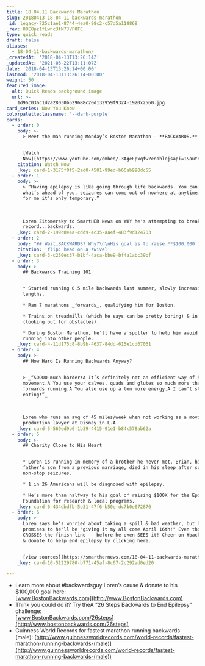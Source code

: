 ```yaml
---
title: 18.04.11 Backwards Marathon
slug: 20180413-18-04-11-backwards-marathon
_id: legacy-725c1ae1-8744-4ea0-98c2-c57d5a118869
_rev: O8E8pz1fLwnc3fN7JVF0FC
type: quick_reads
draft: false
aliases:
  - 18-04-11-backwards-marathon/
_createdAt: '2018-04-13T13:26:14Z'
_updatedAt: '2021-03-22T13:11:07Z'
date: '2018-04-13T13:26:14+00:00'
lastmod: '2018-04-13T13:26:14+00:00'
weight: 50
featured_image:
  alt: Quick Reads background image
  url: >-
    1d96c036c1d2a28030b529688c20d132959f9324-1920x2560.jpg
card_series: Now You Know
colorpaletteclassname: '--dark-purple'
cards:
  - order: 0
    body: >-
      > Meet the man running Monday’s Boston Marathon – **BACKWARDS.**


      [Watch
      Now](https://www.youtube.com/embed/-3AgeEpxqfw?enablejsapi=1&autoplay=1&rel=0)
    citation: Watch Now
    _key: card-1-3175f0f5-2ad0-4501-99ed-b66ab990dc55
  - order: 1
    body: >-
      > “Having epilepsy is like going through life backwards. You can’t see
      what’s ahead of you, seizures can come out of nowhere at anytime… Though
      for me it’s only temporary.”  
        
        
        
      Loren Zitomersky to SmartHER News on WHY he's attempting to break a world
      record...backwards.
    _key: card-2-199c0e4a-cdd9-4c35-aa4f-483f9d124703
  - order: 2
    body: "## Wait…BACKWARDS? Why?\n\nHis goal is to raise **$100,000 for the Epilepsy Foundation** a\x14 and break the **world record for the fastest marathon (26.2 miles) ever run backwardsA** in less than 3 hours, 43 mins & 39 seconds**.**\n\n(For those keeping tabs, that’d be about anA **8:30 min/mile** avg pace!)\n\nflip: head on a swivel"
    citation: 'flip: head on a swivel'
    _key: card-3-c250ec37-b1bf-4aca-bbe9-bf4a1abc39bf
  - order: 3
    body: >-
      ## Backwards Training 101


      * Started running 0.5 mile backwards last summer, slowly increasing run
      lengths.

      * Ran 7 marathons _forwards_, qualifying him for Boston.

      * Trains on treadmills (which he says can be pretty boring) & in parks
      (looking out for obstacles).

      * During Boston Marathon, he’ll have a spotter to help him avoid spills or
      running into other people.
    _key: card-4-11d175c8-8b9b-4637-84dd-615e1cd67031
  - order: 4
    body: >-
      ## How Hard Is Running Backwards Anyway?


      > _“SOOOO much harder!A It’s definitely not an efficient way of human
      movement.A You use your calves, quads and glutes so much more than
      forwards running.A You also use up a ton more energy.A I can’t stop
      eating!”_  
        
        
        
      Loren who runs an avg of 45 miles/week when not working as a movie
      production lawyer at Disney in L.A.
    _key: card-5-569ed9b6-1b39-4415-91e1-b84c578ab62a
  - order: 5
    body: >-
      ## Charity Close to His Heart


      * Loren is running in memory of a brother he never met. Brian, his
      father’s son from a previous marriage, died in his sleep after suffering
      non-stop seizures.

      * 1 in 26 Americans will be diagnosed with epilepsy.

      * He’s more than halfway to his goal of raising $100K for the Epilepsy
      Foundation for research & local programs.
    _key: card-6-434dbdfb-5e31-47f6-b50e-dc7b0e672876
  - order: 6
    body: >-
      Loren says he's worried about taking a spill & bad weather, but he
      promises to he'll be "giving it my all come April 16th!" Even though he
      CROSSES the finish line -- before he even SEES it! Cheer on #backwardsguy
      & donate to help end epilepsy by clicking here.


      [view sources](https://smarthernews.com/18-04-11-backwards-marathon/)
    _key: card-10-51229780-b771-45af-8c67-2c292ad0ed20

---
```

* Learn more about #backwardsguy Loren’s cause & donate to his $100,000 goal here:  
[www.BostonBackwards.com](http://www.BostonBackwards.com)
* Think you could do it? Try theA “26 Steps Backwards to End Epilepsy” challenge:  
[www.BostonBackwards.com/26steps](http://www.bostonbackwards.com/26steps)
* Guinness World Records for fastest marathon running backwards (male): [http://www.guinnessworldrecords.com/world-records/fastest-marathon-running-backwards-(male)](http://www.guinnessworldrecords.com/world-records/fastest-marathon-running-backwards-(male))